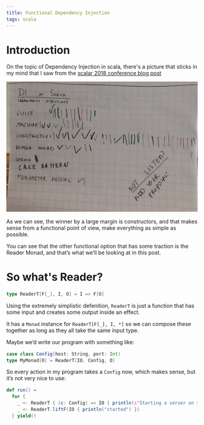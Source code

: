 ```yaml
---
title: Functional Dependency Injection
tags: scala
---
```


# Introduction

On the topic of Dependency Injection in scala, there's a picture that sticks in my mind that I saw from the [scalar 2018 conference blog post](https://blog.softwaremill.com/scalar-2018-whiteboard-voting-results-c6f50f8fb16d)


![A whiteboard showing votes on how people do Dependency Injection in Scala, with Constructors winning by a large margin](/images/whiteboard-injection.jpeg)

As we can see, the winner by a large margin is constructors, and that makes sense from a functional point of view, make everything as simple as possible.

You can see that the other functional option that has some traction is the Reader Monad, and that’s what we’ll be looking at in this post.

# So what's Reader?

```scala
type ReaderT[F[_], I, O] = I => F[O]
```

Using the extremely simplistic defenition, `ReaderT` is just a function that has some input and creates some output inside an effect.

It has a `Monad` instance for `ReaderT[F[_], I, *]` so we can compose these together as long as they all take the same input type.

Maybe we’d write our program with something like:

```scala
case class Config(host: String, port: Int)
type MyMonad[O] = ReaderT[IO, Config, O]
```

So every action in my program takes a `Config` now, which makes sense, but it’s not very nice to use:

```scala
def run() =
  for {
    _ <- ReaderT { (c: Config) => IO { println(s"Starting a server on ${c.host}:${c.port}" } }
    _ <- ReaderT.liftF(IO { println("started") })
  } yield()
```
